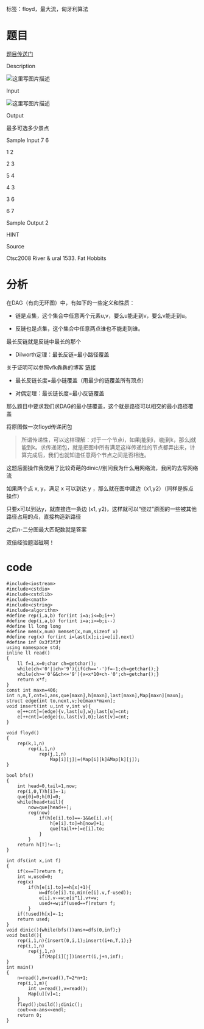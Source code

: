 ﻿---
tags: 
 - 最大流
 - floyd
 - 匈牙利算法
grammar_cjkRuby: true
catalog: true
layout:  post
header-img: "img/header/P11.jpg"
preview-img: "/img/preview/P31.jpg"
---
标签：floyd，最大流，匈牙利算法

# 题目

[题目传送门](http://www.lydsy.com/JudgeOnline/problem.php?id=2718)

Description

![这里写图片描述](http://www.lydsy.com/JudgeOnline/upload/201204/T2des%284%29.gif)

Input

![这里写图片描述](http://www.lydsy.com/JudgeOnline/upload/201204/T2input%284%29.gif)

Output

最多可选多少景点

Sample Input
7 6

1 2

2 3

5 4

4 3

3 6

6 7



Sample Output
2

HINT

Source

Ctsc2008 River & ural 1533. Fat Hobbits

# 分析

在DAG（有向无环图）中，有如下的一些定义和性质：

- 链是点集，这个集合中任意两个元素u,v，要么u能走到v，要么v能走到u。

- 反链也是点集，这个集合中任意两点谁也不能走到谁。

最长反链就是反链中最长的那个

- Dilworth定理：最长反链=最小路径覆盖

关于证明可以参照vfk犇犇的博客  [链接](http://vfleaking.blog.163.com/blog/static/1748076342012918105514527/)

- 最长反链长度=最小链覆盖（用最少的链覆盖所有顶点）

- 对偶定理：最长链长度=最小反链覆盖 

那么题目中要求我们求DAG的最小链覆盖，这个就是路径可以相交的最小路径覆盖

将原图做一次floyd传递闭包

> 所谓传递性，可以这样理解：对于一个节点i，如果j能到i，i能到k，那么j就能到k。求传递闭包，就是把图中所有满足这样传递性的节点都弄出来，计算完成后，我们也就知道任意两个节点之间是否相连。 

这题后面操作我使用了比较奇葩的dinic//别问我为什么用网络流，我闲的去写网络流

如果两个点 x, y，满足 x 可以到达 y ，那么就在图中建边（x1,y2）（同样是拆点操作）

只要x可以到达y，就直接连一条边 (x1, y2)，这样就可以“绕过”原图的一些被其他路径占用的点，直接构造新路径

之后n-二分图最大匹配数就是答案

双倍经验题滋磁啊！

# code

```
#include<iostream>
#include<cstdio>
#include<cstdlib>
#include<cmath>
#include<cstring>
#include<algorithm>
#define rep(i,a,b) for(int i=a;i<=b;i++)
#define dep(i,a,b) for(int i=a;i>=b;i--)
#define ll long long
#define mem(x,num) memset(x,num,sizeof x)
#define reg(x) for(int i=last[x];i;i=e[i].next)
#define inf 0x3f3f3f
using namespace std;
inline ll read()
{
	ll f=1,x=0;char ch=getchar();
	while(ch<'0'||ch>'9'){if(ch=='-')f=-1;ch=getchar();}
	while(ch>='0'&&ch<='9'){x=x*10+ch-'0';ch=getchar();}
	return x*f;
}
const int maxn=406;
int n,m,T,cnt=1,ans,que[maxn],h[maxn],last[maxn],Map[maxn][maxn];
struct edge{int to,next,v;}e[maxn*maxn];
void insert(int u,int v,int w){
	e[++cnt]=(edge){v,last[u],w};last[u]=cnt;
	e[++cnt]=(edge){u,last[v],0};last[v]=cnt;
}

void floyd()
{
	rep(k,1,n)
		rep(i,1,n)
			rep(j,1,n)
				Map[i][j]|=(Map[i][k]&Map[k][j]);
}

bool bfs()
{
	int head=0,tail=1,now;
	rep(i,0,T)h[i]=-1;
	que[0]=0;h[0]=0;
	while(head<tail){
		now=que[head++];
		reg(now)
			if(h[e[i].to]==-1&&e[i].v){
				h[e[i].to]=h[now]+1;
				que[tail++]=e[i].to;
			}
		}
	return h[T]!=-1;
}

int dfs(int x,int f)
{
	if(x==T)return f;
	int w,used=0;
	reg(x)
		if(h[e[i].to]==h[x]+1){
			w=dfs(e[i].to,min(e[i].v,f-used));
			e[i].v-=w;e[i^1].v+=w;
			used+=w;if(used==f)return f;
		}
	if(!used)h[x]=-1;
	return used;
}
void dinic(){while(bfs())ans+=dfs(0,inf);}
void build(){
	rep(i,1,n){insert(0,i,1);insert(i+n,T,1);}
	rep(i,1,n)
		rep(j,1,n)
			if(Map[i][j])insert(i,j+n,inf);
}
int main()
{
	n=read(),m=read(),T=2*n+1;
	rep(i,1,m){
		int u=read(),v=read();
		Map[u][v]=1;
	}
	floyd();build();dinic();
	cout<<n-ans<<endl;
	return 0;
}

```
